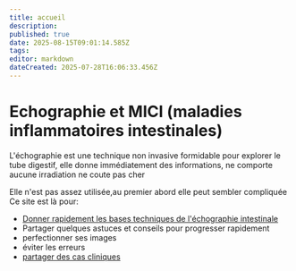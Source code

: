 ```yaml
---
title: accueil
description: 
published: true
date: 2025-08-15T09:01:14.585Z
tags: 
editor: markdown
dateCreated: 2025-07-28T16:06:33.456Z
---
```


# Echographie et MICI (maladies inflammatoires intestinales)

L'échographie est une technique non invasive formidable pour explorer le tube digestif, 
elle donne immédiatement des informations, 
ne comporte aucune irradiation
ne coute pas cher

Elle n'est pas assez utilisée,au premier abord elle peut sembler compliquée
Ce site est là pour:

- [Donner rapidement les bases techniques de l'échographie intestinale](/bases)
- Partager quelques astuces et conseils pour progresser rapidement
- perfectionner ses images
- éviter les erreurs
- [partager des cas cliniques](/cascliniques[cascliniques](/cascliniques))